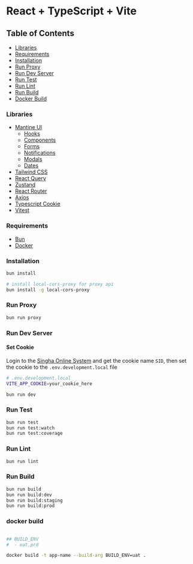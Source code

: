 # React + TypeScript + Vite

## Table of Contents

- [Libraries](#libraries)
- [Requirements](#requirements)
- [Installation](#installation)
- [Run Proxy](#run-proxy)
- [Run Dev Server](#run-dev-server)
- [Run Test](#run-test)
- [Run Lint](#run-lint)
- [Run Build](#run-build)
- [Docker Build](#docker-build)

### Libraries

- [Mantine UI](https://mantine.dev/)
  - [Hooks](https://mantine.dev/hooks/package/)
  - [Components](https://mantine.dev/core/package/)
  - [Forms](https://mantine.dev/form/package/)
  - [Notifications](https://mantine.dev/x/notifications/)
  - [Modals](https://mantine.dev/x/modals/)
  - [Dates](https://mantine.dev/dates/getting-started/)
- [Tailwind CSS](https://tailwindcss.com/)
- [React Query](https://tanstack.com/query/latest)
- [Zustand](https://zustand-demo.pmnd.rs/)
- [React Router](https://reactrouter.com/)
- [Axios](https://axios-http.com/)
- [Typescript Cookie](https://github.com/js-cookie/js.cookie)
- [Vitest](https://vitest.dev/)

### Requirements

- [Bun](https://bun.sh/)
- [Docker](https://www.docker.com/)

### Installation

```sh
bun install

# install local-cors-proxy for proxy api
bun install -g local-cors-proxy
```

### Run Proxy

```sh
bun run proxy
```

### Run Dev Server

#### Set Cookie

Login to the [Singha Online System](https://sol-backoffice-uat.sbpds-dev.com) and get the cookie name `SID`, then set the cookie to the `.env.development.local` file

```sh
# .env.development.local
VITE_APP_COOKIE=your_cookie_here
```

```sh
bun run dev
```

### Run Test

```sh
bun run test
bun run test:watch
bun run test:coverage
```

### Run Lint

```sh
bun run lint
```

### Run Build

```sh
bun run build
bun run build:dev
bun run build:staging
bun run build:prod
```

### docker build

```sh

## BUILD_ENV
#  - uat,prd

docker build -t app-name --build-arg BUILD_ENV=uat .

```
